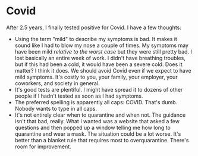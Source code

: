 # Covid

After 2.5 years, I finally tested positive for Covid. I have a few thoughts:

- Using the term "mild" to describe my symptoms is bad. It makes it sound like I had to blow my nose a couple of times. My symptoms may have been mild *relative to the worst case* but they were still pretty bad. I lost basically an entire week of work. I didn't have breathing troubles, but if this had been a cold, it would have been a severe cold. Does it matter? I think it does. We should avoid Covid even if we expect to have mild symptoms. It's costly to you, your family, your employer, your coworkers, and society in general.
- It's good tests are plentiful. I might have spread it to dozens of other people if I hadn't tested as soon as I had symptoms. 
- The preferred spelling is apparently all caps: COVID. That's dumb. Nobody wants to type in all caps.
- It's not entirely clear when to quarantine and when not. The guidance isn't that bad, really. What I wanted was a website that asked a few questions and then popped up a window telling me how long to quarantine and wear a mask. The situation could be a lot worse. It's better than a blanket rule that requires most to overquarantine. There's room for improvement.
